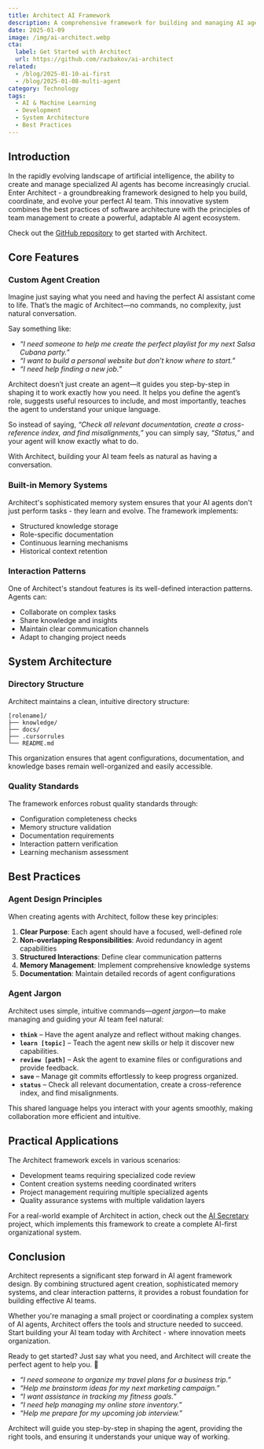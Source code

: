 ```yaml
---
title: Architect AI Framework
description: A comprehensive framework for building and managing AI agent systems
date: 2025-01-09
image: /img/ai-architect.webp
cta:
  label: Get Started with Architect
  url: https://github.com/razbakov/ai-architect
related:
  - /blog/2025-01-10-ai-first
  - /blog/2025-01-08-multi-agent
category: Technology
tags:
  - AI & Machine Learning
  - Development
  - System Architecture
  - Best Practices
---
```


## Introduction

In the rapidly evolving landscape of artificial intelligence, the ability to create and manage specialized AI agents has become increasingly crucial. Enter Architect - a groundbreaking framework designed to help you build, coordinate, and evolve your perfect AI team. This innovative system combines the best practices of software architecture with the principles of team management to create a powerful, adaptable AI agent ecosystem.

Check out the [GitHub repository](https://github.com/razbakov/ai-architect) to get started with Architect.

## Core Features

### Custom Agent Creation

Imagine just saying what you need and having the perfect AI assistant come to life. That’s the magic of Architect—no commands, no complexity, just natural conversation.

Say something like:

- _“I need someone to help me create the perfect playlist for my next Salsa Cubana party.”_
- _“I want to build a personal website but don’t know where to start.”_
- _“I need help finding a new job.”_

Architect doesn’t just create an agent—it guides you step-by-step in shaping it to work exactly how you need. It helps you define the agent’s role, suggests useful resources to include, and most importantly, teaches the agent to understand your unique language.

So instead of saying, _“Check all relevant documentation, create a cross-reference index, and find misalignments,”_ you can simply say, _“Status,”_ and your agent will know exactly what to do.

With Architect, building your AI team feels as natural as having a conversation.

### Built-in Memory Systems

Architect's sophisticated memory system ensures that your AI agents don't just perform tasks - they learn and evolve. The framework implements:

- Structured knowledge storage
- Role-specific documentation
- Continuous learning mechanisms
- Historical context retention

### Interaction Patterns

One of Architect's standout features is its well-defined interaction patterns. Agents can:

- Collaborate on complex tasks
- Share knowledge and insights
- Maintain clear communication channels
- Adapt to changing project needs

## System Architecture

### Directory Structure

Architect maintains a clean, intuitive directory structure:

```
[rolename]/
├── knowledge/
├── docs/
├── .cursorrules
└── README.md
```

This organization ensures that agent configurations, documentation, and knowledge bases remain well-organized and easily accessible.

### Quality Standards

The framework enforces robust quality standards through:

- Configuration completeness checks
- Memory structure validation
- Documentation requirements
- Interaction pattern verification
- Learning mechanism assessment

## Best Practices

### Agent Design Principles

When creating agents with Architect, follow these key principles:

1. **Clear Purpose**: Each agent should have a focused, well-defined role
2. **Non-overlapping Responsibilities**: Avoid redundancy in agent capabilities
3. **Structured Interactions**: Define clear communication patterns
4. **Memory Management**: Implement comprehensive knowledge systems
5. **Documentation**: Maintain detailed records of agent configurations

### Agent Jargon

Architect uses simple, intuitive commands—_agent jargon_—to make managing and guiding your AI team feel natural:

- **`think`** – Have the agent analyze and reflect without making changes.
- **`learn [topic]`** – Teach the agent new skills or help it discover new capabilities.
- **`review [path]`** – Ask the agent to examine files or configurations and provide feedback.
- **`save`** – Manage git commits effortlessly to keep progress organized.
- **`status`** – Check all relevant documentation, create a cross-reference index, and find misalignments.

This shared language helps you interact with your agents smoothly, making collaboration more efficient and intuitive.

## Practical Applications

The Architect framework excels in various scenarios:

- Development teams requiring specialized code review
- Content creation systems needing coordinated writers
- Project management requiring multiple specialized agents
- Quality assurance systems with multiple validation layers

For a real-world example of Architect in action, check out the [AI Secretary](/blog/2025-01-10-ai-first) project, which implements this framework to create a complete AI-first organizational system.

## Conclusion

Architect represents a significant step forward in AI agent framework design. By combining structured agent creation, sophisticated memory systems, and clear interaction patterns, it provides a robust foundation for building effective AI teams.

Whether you're managing a small project or coordinating a complex system of AI agents, Architect offers the tools and structure needed to succeed. Start building your AI team today with Architect - where innovation meets organization.

Ready to get started? Just say what you need, and Architect will create the perfect agent to help you. 🚀

- _“I need someone to organize my travel plans for a business trip.”_
- _“Help me brainstorm ideas for my next marketing campaign.”_
- _“I want assistance in tracking my fitness goals.”_
- _“I need help managing my online store inventory.”_
- _“Help me prepare for my upcoming job interview.”_

Architect will guide you step-by-step in shaping the agent, providing the right tools, and ensuring it understands your unique way of working.
